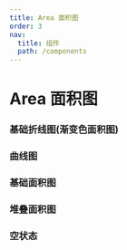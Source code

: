 ```yaml
---
title: Area 面积图
order: 3
nav:
  title: 组件
  path: /components
---
```


# Area 面积图

[//]: # '### 基础面积图'
[//]: #
[//]: # '<code src="./demos/basic.tsx"></code>'

### 基础折线图(渐变色面积图)

<code src="./demos/basicLine.tsx"></code>

### 曲线图

<code src="./demos/smooth.tsx"></code>

### 基础面积图

<code src="./demos/basic.tsx"></code>

### 堆叠面积图

<code src="./demos/stack.tsx"></code>

### 空状态

<code src="./demos/empty.tsx"></code>
